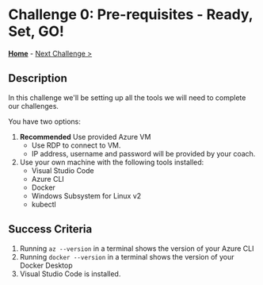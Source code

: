 # Challenge 0: Pre-requisites - Ready, Set, GO! 

**[Home](../README.md)** - [Next Challenge >](./01-containers.md)

## Description

In this challenge we'll be setting up all the tools we will need to complete our challenges.

You have two options:

1. **Recommended** Use provided Azure VM
    - Use RDP to connect to VM. 
    - IP address, username and password will be provided by your coach.
2. Use your own machine with the following tools installed:
    - Visual Studio Code
    - Azure CLI
    - Docker
    - Windows Subsystem for Linux v2
    - kubectl

## Success Criteria

1. Running `az --version` in a terminal shows the version of your Azure CLI
1. Running `docker --version` in a terminal shows the version of your Docker Desktop
1. Visual Studio Code is installed.
